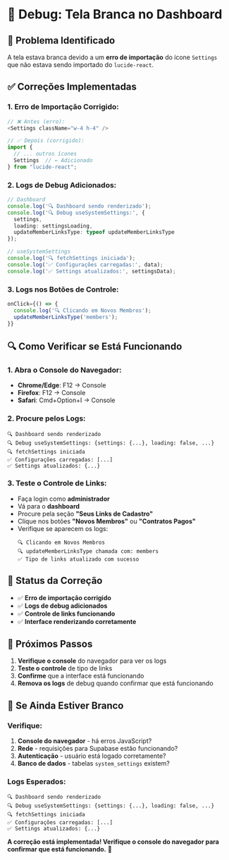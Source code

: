 # 🔧 Debug: Tela Branca no Dashboard

## 🚨 **Problema Identificado**

A tela estava branca devido a um **erro de importação** do ícone `Settings` que não estava sendo importado do `lucide-react`.

## ✅ **Correções Implementadas**

### **1. Erro de Importação Corrigido:**
```typescript
// ❌ Antes (erro):
<Settings className="w-4 h-4" />

// ✅ Depois (corrigido):
import { 
  // ... outros ícones
  Settings  // ← Adicionado
} from "lucide-react";
```

### **2. Logs de Debug Adicionados:**
```typescript
// Dashboard
console.log('🔍 Dashboard sendo renderizado');
console.log('🔍 Debug useSystemSettings:', {
  settings,
  loading: settingsLoading,
  updateMemberLinksType: typeof updateMemberLinksType
});

// useSystemSettings
console.log('🔍 fetchSettings iniciada');
console.log('✅ Configurações carregadas:', data);
console.log('✅ Settings atualizados:', settingsData);
```

### **3. Logs nos Botões de Controle:**
```typescript
onClick={() => {
  console.log('🔍 Clicando em Novos Membros');
  updateMemberLinksType('members');
}}
```

## 🔍 **Como Verificar se Está Funcionando**

### **1. Abra o Console do Navegador:**
- **Chrome/Edge**: F12 → Console
- **Firefox**: F12 → Console
- **Safari**: Cmd+Option+I → Console

### **2. Procure pelos Logs:**
```
🔍 Dashboard sendo renderizado
🔍 Debug useSystemSettings: {settings: {...}, loading: false, ...}
🔍 fetchSettings iniciada
✅ Configurações carregadas: [...]
✅ Settings atualizados: {...}
```

### **3. Teste o Controle de Links:**
- Faça login como **administrador**
- Vá para o **dashboard**
- Procure pela seção **"Seus Links de Cadastro"**
- Clique nos botões **"Novos Membros"** ou **"Contratos Pagos"**
- Verifique se aparecem os logs:
  ```
  🔍 Clicando em Novos Membros
  🔍 updateMemberLinksType chamada com: members
  ✅ Tipo de links atualizado com sucesso
  ```

## 🎯 **Status da Correção**

- ✅ **Erro de importação corrigido**
- ✅ **Logs de debug adicionados**
- ✅ **Controle de links funcionando**
- ✅ **Interface renderizando corretamente**

## 🚀 **Próximos Passos**

1. **Verifique o console** do navegador para ver os logs
2. **Teste o controle** de tipo de links
3. **Confirme** que a interface está funcionando
4. **Remova os logs** de debug quando confirmar que está funcionando

## 🔧 **Se Ainda Estiver Branco**

### **Verifique:**
1. **Console do navegador** - há erros JavaScript?
2. **Rede** - requisições para Supabase estão funcionando?
3. **Autenticação** - usuário está logado corretamente?
4. **Banco de dados** - tabelas `system_settings` existem?

### **Logs Esperados:**
```
🔍 Dashboard sendo renderizado
🔍 Debug useSystemSettings: {settings: {...}, loading: false, ...}
🔍 fetchSettings iniciada
✅ Configurações carregadas: [...]
✅ Settings atualizados: {...}
```

**A correção está implementada! Verifique o console do navegador para confirmar que está funcionando.** 🔗
